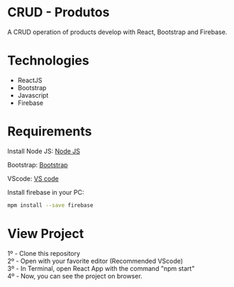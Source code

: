 # CRUD - Produtos
A CRUD operation of products develop with React, Bootstrap and Firebase.

# Technologies
- ReactJS
- Bootstrap
- Javascript
- Firebase

# Requirements
Install Node JS: <a href="https://nodejs.org/en/download/">Node JS</a>

Bootstrap: <a href="https://getbootstrap.com/docs/5.0/getting-started/introduction/">Bootstrap</a>

VScode: <a href="https://code.visualstudio.com/download">VS code</a>

Install firebase in your PC: 
```bash
mpm install --save firebase
```

# View Project
1º - Clone this repository<br>
2º - Open with your favorite editor (Recommended VScode)<br>
3º - In Terminal, open React App with the command "npm start"<br>
4º - Now, you can see the project on browser.
